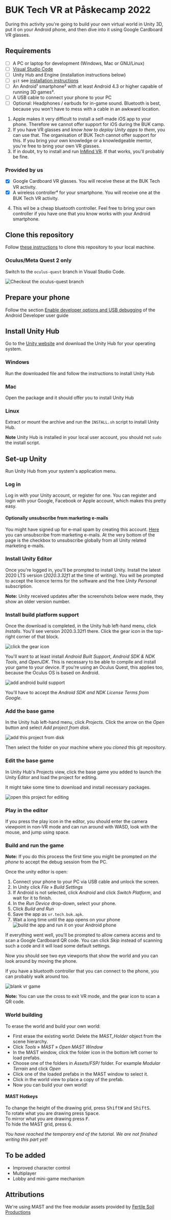 # BUK Tech VR at Påskecamp 2022

During this activity you're going to build your own virtual world in Unity 3D, put it on your Android phone, and then dive into it using Google Cardboard VR glasses.

## Requirements

- [ ] A PC or laptop for development (Windows, Mac or GNU/Linux)
- [ ] [Visual Studio Code](https://code.visualstudio.com/Download)
- [ ] Unity Hub and Engine (installation instructions below)
- [ ] `git` see [installation instructions](https://github.com/git-guides/install-git)
- [ ] An Android¹ smartphone² with at least Android 4.3 or higher capable of running 3D games³.
- [ ] A USB cable to connect your phone to your PC
- [ ] Optional: Headphones / earbuds for in-game sound. Bluetooth is best, because you won't have to mess with a cable in an awkward location.

1. Apple makes it very difficult to install a self-made iOS app to your phone. Therefore we cannot offer support for iOS during the BUK camp.
2. If you have VR glasses and _know how to deploy Unity apps to them_, you can use that. The organisation of BUK Tech cannot offer support for this. If you bring your own knowledge or a knowledgeable mentor, you're free to bring your own VR glasses.
3. If in doubt, try to install and run [InMind VR](https://play.google.com/store/apps/details?id=com.nivalvr.inmind). If that works, you'll probably be fine.

### Provided by us

- [x] Google Cardboard VR glasses. You will receive these at the BUK Tech VR activity.
- [x] A wireless controller⁴ for your smartphone. You will receive one at the BUK Tech VR activity.

4. This wil be a cheap bluetooth controller. Feel free to bring your own controller if you have one that you know works with your Android smartphone.

## Clone this repository

Follow [these instructions](https://docs.github.com/en/repositories/creating-and-managing-repositories/cloning-a-repository) to clone this repository to your local machine.

### Oculus/Meta Quest 2 only

Switch to the `oculus-quest` branch in Visual Studio Code.

![Checkout the oculus-quest branch](./doc/quest-branch.svg)

## Prepare your phone

Follow the section [Enable developer options and USB debugging](https://developer.android.com/studio/debug/dev-options#enable) of the Android Developer user guide

## Install Unity Hub

Go to the [Unity website](https://unity.com/download#create-unity-three-steps--2) and download the Unity Hub for your operating system.

### Windows

Run the downloaded file and follow the instructions to install Unity Hub

### Mac

Open the package and it should offer you to install Unity Hub

### Linux

Extract or mount the archive and run the `INSTALL.sh` script to install Unity Hub.

**Note** Unity Hub is installed in your local user account, you should not `sudo` the install script.

## Set-up Unity

Run Unity Hub from your system's application menu.

### Log in
Log in with your Unity account, or register for one. You can register and login with your Google, Facebook or Apple account, which makes this pretty easy.

#### Optionally unsubscribe from marketing e-mails

You might have signed up for e-mail spam by creating this account. [Here](https://create.unity3d.com/unity_mypage_w_accountid/) you can unsubscribe from marketing e-mails. At the very bottom of the page is the checkbox to unsubscribe globally from all Unity related marketing e-mails.

### Install Unity Editor

Once you're logged in, you'll be prompted to install Unity. Install the latest 2020 LTS version (_2020.3.32f1_ at the time of writing). You will be prompted to accept the licence terms for the software and the free _Unity Personal_ subscription.

**Note:** Unity received updates after the screenshots below were made, they show an older version number.

### Install build platform support

Once the download is completed, in the Unity hub left-hand menu, click _Installs_. You'll see version 2020.3.32f1 there. Click the gear icon in the top-right corner of that block.

![click the gear icon](./doc/edit-install.svg)

You'll want to at least install _Android Built Support_, _Android SDK & NDK Tools_, and _OpenJDK_. This is necessary to be able to compile and install your game to your device. If you're using an Oculus Quest, this applies too, because the Oculus OS is based on Android.

![add android build support](./doc/add-modules.svg)

You'll have to accept the _Android SDK and NDK License Terms from Google_.

### Add the base game

In the Unity hub left-hand menu, click _Projects_. Click the arrow on the _Open_ button and select _Add project from disk_.

![add this project from disk](./doc/add-project.svg)

Then select the folder on your machine where you _cloned_ this git repository.

### Edit the base game

In Unity Hub's Projects view, click the base game you added to launch the Unity Editor and load the project for editing.

It might take some time to download and install necessary packages.

![open this project for editing](./doc/open-project.png)

### Play in the editor

If you press the play icon in the editor, you should enter the camera viewpoint in non-VR mode and can run around with WASD, look with the mouse, and jump using space.

### Build and run the game

**Note:** If you do this process the first time you might be prompted _on the phone_ to accept the debug session from the PC.

Once the unity editor is open:

1. Connect your phone to your PC via USB cable and unlock the screen.
2. In Unity click _File_ » _Build Settings_
3. If Android is not selected, click _Android_ and click _Switch Platform_, and wait for it to finish.
4. In the _Run Device_ drop-down, select your phone.
5. Click _Build and Run_
6. Save the app as `vr.tech.buk.apk`.
7. Wait a long time until the app opens on your phone
![build the app and run it on your Android phone](./doc/build-and-run.svg)

If everything went well, you'll be prompted to allow camera access and to scan a Google Cardboard QR code. You can click _Skip_ instead of scanning such a code and it will load some default settings.

Now you should see two eye viewports that show the world and you can look around by moving the phone.

If you have a bluetooth controller that you can connect to the phone, you can probably walk around too.

![blank vr game](./doc/vr-game.png)

**Note:** You can use the cross to exit VR mode, and the gear icon to scan a QR code.

### World building

To erase the world and build your own world:
- First erase the existing world: Delete the _MAST_Holder_ object from the scene hierarchy.
- Click _Tools_ » _MAST_ » _Open MAST Window_
- In the MAST window, click the folder icon in the bottom left corner to load prefabs.
- Choose one of the folders in _Assets/FSP/_ folder. For example _Modular Terrain_ and click _Open_
- Click one of the loaded prefabs in the MAST window to select it.
- Click in the world view to place a copy of the prefab.
- Now you can build your own world!

#### MAST Hotkeys

To change the height of the drawing grid, press <kbd>Shift</kbd><kbd>W</kbd> and <kbd>Shift</kbd><kbd>S</kbd>.  
To rotate what you are drawing press <kbd>Space</kbd>.  
To mirror what you are drawing press <kbd>F</kbd>.  
To hide the MAST grid, press <kbd>G</kbd>.  

_You have reached the temporary end of the tutorial. We are not finished writing this part yet!_

## To be added

- Improved character control
- Multiplayer
- Lobby and mini-game mechanism

## Attributions

We're using MAST and the free modular assets provided by [Fertile Soil Productions](https://fertile-soil-productions.itch.io/)
